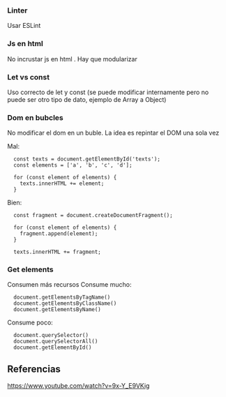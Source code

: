 ### Linter
Usar ESLint
### Js en html
No incrustar js en html <script>...</script>. Hay que modularizar
### Let vs const
Uso correcto de let y const (se puede modificar internamente pero no puede ser otro tipo de dato, ejemplo de Array a Object)
### Dom en bubcles
No modificar el dom en un buble. La idea es repintar el DOM una sola vez
  
 Mal:

      const texts = document.getElementById('texts');
      const elements = ['a', 'b', 'c', 'd'];
      
      for (const element of elements) {
        texts.innerHTML += element;
      }


  Bien:
      
      const fragment = document.createDocumentFragment();
      
      for (const element of elements) {
        fragment.append(element);
      }
      
      texts.innerHTML += fragment;


### Get elements
Consumen más recursos
  Consume mucho:
  
      document.getElementsByTagName()
      document.getElementsByClassName()
      document.getElementsByName()
Consume poco:

      document.querySelector()
      document.querySelectorAll()   
      document.getElementById()


## Referencias
https://www.youtube.com/watch?v=9x-Y_E9VKig
